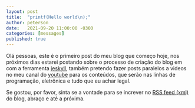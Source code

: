 ```yaml
---
layout: post
title:  "printf(Hello world\n);"
author: peterson
date:   2021-09-20 11:00:00 -0300
categories: [messages]
published: true
---
```


Olá pessoas, este é o primeiro post do meu blog que começo hoje, nos próximos dias estarei postando sobre o processo de criação do blog em com a ferramenta [jeskyll](https://jekyllrb.com), também pretendo fazer posts paralelos a videos no meu canal do [youtube](https://youtube.com/channel/UCCnexeRhsuk1B9tz2kjsrAg) para os conteúdos, que serão nas linhas de programação, eletrônica e tudo que eu achar legal.

Se gostou, por favor, sinta se a vontade para se increver no [RSS feed (xml)](/feed.xml) do blog, abraço e até a próxima.